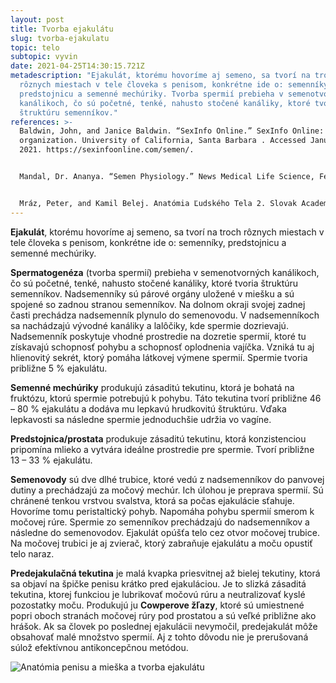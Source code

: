 ```yaml
---
layout: post
title: Tvorba ejakulátu
slug: tvorba-ejakulatu
topic: telo
subtopic: vyvin
date: 2021-04-25T14:30:15.721Z
metadescription: "Ejakulát, ktorému hovoríme aj semeno, sa tvorí na troch
  rôznych miestach v tele človeka s penisom, konkrétne ide o: semenníky,
  predstojnicu a semenné mechúriky. Tvorba spermií prebieha v semenotvorných
  kanálikoch, čo sú početné, tenké, nahusto stočené kanáliky, ktoré tvoria
  štruktúru semenníkov."
references: >-
  Baldwin, John, and Janice Baldwin. “SexInfo Online.” SexInfo Online: nonprofit
  organization. University of California, Santa Barbara . Accessed January 1,
  2021. https://sexinfoonline.com/semen/.


  Mandal, Dr. Ananya. “Semen Physiology.” News Medical Life Science, February 27, 2019. https://www.news-medical.net/health/Semen-Physiology.aspx. 


  Mráz, Peter, and Kamil Belej. Anatómia Ľudského Tela 2. Slovak Academic Press, 2016.
---
```

**Ejakulát**, ktorému hovoríme aj semeno, sa tvorí na troch rôznych miestach v tele človeka s penisom, konkrétne ide o: semenníky, predstojnicu a semenné mechúriky. 

**Spermatogenéza** (tvorba spermií) prebieha v semenotvorných kanálikoch, čo sú početné, tenké, nahusto stočené kanáliky, ktoré tvoria štruktúru semenníkov. Nadsemenníky sú párové orgány uložené v miešku a sú spojené so zadnou stranou semenníkov. Na dolnom okraji svojej zadnej časti prechádza nadsemenník plynulo do semenovodu. V nadsemenníkoch sa nachádzajú vývodné kanáliky a lalôčiky, kde spermie dozrievajú. Nadsemenník poskytuje vhodné prostredie na dozretie spermií, ktoré tu získavajú schopnosť pohybu a schopnosť oplodnenia vajíčka. Vzniká tu aj hlienovitý sekrét, ktorý pomáha látkovej výmene spermií. Spermie tvoria približne 5 % ejakulátu.

**Semenné mechúriky** produkujú zásaditú tekutinu, ktorá je bohatá na fruktózu, ktorú spermie potrebujú k pohybu. Táto tekutina tvorí približne 46 – 80 % ejakulátu a dodáva mu lepkavú hrudkovitú štruktúru. Vďaka lepkavosti sa následne spermie jednoduchšie udržia vo vagíne. 

**Predstojnica/prostata** produkuje zásaditú tekutinu, ktorá konzistenciou pripomína mlieko a vytvára ideálne prostredie pre spermie. Tvorí približne 13 – 33 % ejakulátu. 

**Semenovody** sú dve dlhé trubice, ktoré vedú z nadsemenníkov do panvovej dutiny a prechádzajú za močový mechúr. Ich úlohou je preprava spermií. Sú chránené tenkou vrstvou svalstva, ktorá sa počas ejakulácie sťahuje. Hovoríme tomu peristaltický pohyb. Napomáha pohybu spermií smerom k močovej rúre. Spermie zo semenníkov prechádzajú do nadsemenníkov a následne do semenovodov. Ejakulát opúšťa telo cez otvor močovej trubice. Na močovej trubici je aj zvierač, ktorý zabraňuje ejakulátu a moču opustiť telo naraz.

**Predejakulačná tekutina** je malá kvapka priesvitnej až bielej tekutiny, ktorá sa objaví na špičke penisu krátko pred ejakuláciou. Je to slizká zásaditá tekutina, ktorej funkciou je lubrikovať močovú rúru a neutralizovať kyslé pozostatky moču. Produkujú ju **Cowperove žľazy**, ktoré sú umiestnené popri oboch stranách močovej rúry pod prostatou a sú veľké približne ako hrášok. Ak sa človek po poslednej ejakulácii nevymočil, predejakulát môže obsahovať malé množstvo spermií. Aj z tohto dôvodu nie je prerušovaná súlož efektívnou antikoncepčnou metódou.

<div class="flex flex-wrap justify-around">

<img src="/images/uploads/tvorba-ejakulatu.JPG" alt="Anatómia penisu a mieška a tvorba ejakulátu">

</div>